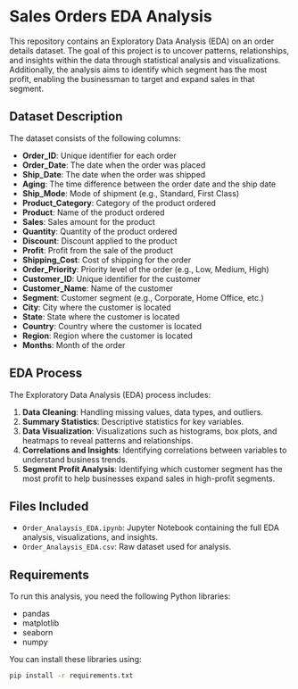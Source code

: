 # Sales Orders EDA Analysis

This repository contains an Exploratory Data Analysis (EDA) on an order details dataset. The goal of this project is to uncover patterns, relationships, and insights within the data through statistical analysis and visualizations. Additionally, the analysis aims to identify which segment has the most profit, enabling the businessman to target and expand sales in that segment.

## Dataset Description

The dataset consists of the following columns:

- **Order_ID**: Unique identifier for each order
- **Order_Date**: The date when the order was placed
- **Ship_Date**: The date when the order was shipped
- **Aging**: The time difference between the order date and the ship date
- **Ship_Mode**: Mode of shipment (e.g., Standard, First Class)
- **Product_Category**: Category of the product ordered
- **Product**: Name of the product ordered
- **Sales**: Sales amount for the product
- **Quantity**: Quantity of the product ordered
- **Discount**: Discount applied to the product
- **Profit**: Profit from the sale of the product
- **Shipping_Cost**: Cost of shipping for the order
- **Order_Priority**: Priority level of the order (e.g., Low, Medium, High)
- **Customer_ID**: Unique identifier for the customer
- **Customer_Name**: Name of the customer
- **Segment**: Customer segment (e.g., Corporate, Home Office, etc.)
- **City**: City where the customer is located
- **State**: State where the customer is located
- **Country**: Country where the customer is located
- **Region**: Region where the customer is located
- **Months**: Month of the order

## EDA Process

The Exploratory Data Analysis (EDA) process includes:

1. **Data Cleaning**: Handling missing values, data types, and outliers.
2. **Summary Statistics**: Descriptive statistics for key variables.
3. **Data Visualization**: Visualizations such as histograms, box plots, and heatmaps to reveal patterns and relationships.
4. **Correlations and Insights**: Identifying correlations between variables to understand business trends.
5. **Segment Profit Analysis**: Identifying which customer segment has the most profit to help businesses expand sales in high-profit segments.

## Files Included

- `Order_Analaysis_EDA.ipynb`: Jupyter Notebook containing the full EDA analysis, visualizations, and insights.
- `Order_Analaysis_EDA.csv`: Raw dataset used for analysis.

## Requirements

To run this analysis, you need the following Python libraries:

- pandas
- matplotlib
- seaborn
- numpy

You can install these libraries using:

```bash
pip install -r requirements.txt
